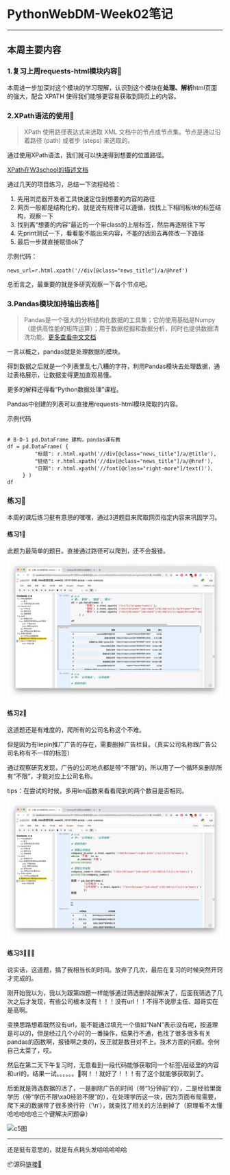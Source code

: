 # PythonWebDM-Week02笔记

---

## 本周主要内容

### 1.复习上周requests-html模块内容🐛
 
本周进一步加深对这个模块的学习理解，认识到这个模块在<b>处理、解析</b>html页面的强大，配合 XPATH 使得我们能够更容易获取到网页上的内容。

### 2.XPath语法的使用👀

> XPath 使用路径表达式来选取 XML 文档中的节点或节点集。节点是通过沿着路径 (path) 或者步 (steps) 来选取的。

通过使用XPath语法，我们就可以快速得到想要的位置路径。

[XPath在W3school的描述文档](https://www.w3school.com.cn/xpath/xpath_syntax.asp)


通过几天的项目练习，总结一下流程经验：

1. 先用浏览器开发者工具快速定位到想要的内容的路径
2. 网页一般都是结构化的，就是说有规律可以遵循，找找上下相同板块的标签结构，观察一下
3. 找到离“想要的内容”最近的一个带class的上层标签，然后再逐层往下写
4. 先print测试一下，看看能不能出来内容，不能的话回去再修改一下路径
5. 最后一步就直接赋值ok了


示例代码：

` news_url=r.html.xpath('//div[@class="news_title"]/a/@href')
`

总而言之，最重要的就是多研究观察一下各个节点吧。


### 3.Pandas模块加持输出表格👾

> Pandas是一个强大的分析结构化数据的工具集；它的使用基础是Numpy（提供高性能的矩阵运算）；用于数据挖掘和数据分析，同时也提供数据清洗功能。[更多查看中文文档](https://www.pypandas.cn/)

一言以概之，pandas就是处理数据的模块。

得到数据之后就是一个列表里乱七八糟的字符，利用Pandas模块去处理数据，通过表格展示，让数据变得更加直观易懂。

更多的解释还得看“Python数据处理”课程。

Pandas中创建的列表可以直接用requests-html模块爬取的内容。

示例代码

```

# B-D-1 pd.DataFrame 建构，pandas课有教
df = pd.DataFrame( {
         "标题": r.html.xpath('//div[@class="news_title"]/a/@title'),
         "链结": r.html.xpath('//div[@class="news_title"]/a/@href'),
         "日期": r.html.xpath('//font[@class="right-more"]/text()'),
     } )
df

```

### 练习🥳

本周的课后练习挺有意思的嘿嘿，通过3道题目来爬取网页指定内容来巩固学习。

#### 练习1🧐

此题为最简单的题目。直接通过路径可以爬到，还不会报错。

![c3图](https://github.com/Autumnhui/Learn_PythonWebDM/blob/master/Record%20of%20Learing/week02/c3.png)


#### 练习2🤯

这道题还是有难度的，爬所有的公司名称这个不难。

但是因为有liepin推广广告的存在，需要删掉广告栏目。（真实公司名称跟广告公司名称有不一样的标签）

通过观察研究发现，广告的公司地点都是带“不限”的，所以用了一个循环来删除所有“不限”，才能对应上公司名称。

tips：在尝试的时候，多用len函数来看看爬到的两个数目是否相同。

![c4图](./c4.png)


#### 练习3🤯🤯🤯

说实话，这道题，搞了我相当长的时间。放弃了几次，最后在复习的时候突然开窍才完成的。

刚开始我以为，我以为跟第四题一样能够通过筛选删除就解决了，后面我筛选了几次之后才发现，有些公司根本没有！！！没有url！！不得不说廖主任、超哥实在是高啊。

变换思路想着既然没有url，能不能通过填充一个值如“NaN”表示没有呢，按道理是可以的，但是经过几个小时的一番操作，结果行不通，也找了很多很多有关pandas的函数啊，报错啊之类的，反正就是数目对不上。技术方面的问题。奈何自己太菜了，哎。

然后在第二天下午复习时，无意看到一段代码能够获取同一个标签\层级里的内容和url的，结果一试。。。。。。🐂啊！！就好了！！！有了这个就能够获取到了。

后面就是筛选数据的活了，一是删除广告的时间（带“1分钟前”的），二是经验里面学历（带“学历不限\xa0经验不限”的），在处理学历这一块，因为页面布局需要，爬下来的数据带了很多换行符（’\n‘），就查找了相关的方法删掉了（原理看不太懂哈哈哈哈哈三个键解决问题😁）

![c5图](/c5.png)


---

还是挺有意思的，就是有点耗头发哈哈哈哈哈

📦源码[链接🔗](https://github.com/Autumnhui/Learn_PythonWebDM/blob/master/Record%20of%20Learing/week02/20%E6%98%A5_Web%E6%95%B0%E6%8D%AE%E6%8C%96%E6%8E%98_week02_181013055.ipynb)









